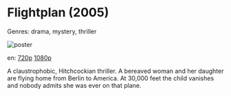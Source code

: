 # Flightplan (2005)

Genres: drama, mystery, thriller

![poster](http://image.tmdb.org/t/p/w500/pZetr5lKqN12sRLDvgW7UUxfYtj.jpg)

en:
  [720p](magnet:?xt=urn:btih:9DFD9E150A6BAC234DD2193F4295EAEB3699FDBA&tr=udp://glotorrents.pw:6969/announce&tr=udp://tracker.opentrackr.org:1337/announce&tr=udp://torrent.gresille.org:80/announce&tr=udp://tracker.openbittorrent.com:80&tr=udp://tracker.coppersurfer.tk:6969&tr=udp://tracker.leechers-paradise.org:6969&tr=udp://p4p.arenabg.ch:1337&tr=udp://tracker.internetwarriors.net:1337)
  [1080p](magnet:?xt=urn:btih:2CABE8AB9B02E65C0D2599F4DC6C8BFF0800D67C&tr=udp://glotorrents.pw:6969/announce&tr=udp://tracker.opentrackr.org:1337/announce&tr=udp://torrent.gresille.org:80/announce&tr=udp://tracker.openbittorrent.com:80&tr=udp://tracker.coppersurfer.tk:6969&tr=udp://tracker.leechers-paradise.org:6969&tr=udp://p4p.arenabg.ch:1337&tr=udp://tracker.internetwarriors.net:1337)
  


A claustrophobic, Hitchcockian thriller. A bereaved woman and her daughter are flying home from Berlin to America. At 30,000 feet the child vanishes and nobody admits she was ever on that plane.